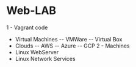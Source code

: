 # Web-LAB




1 - Vagrant code
- Virtual Machines
-- VMWare
-- Virtual Box
- Clouds
-- AWS
-- Azure
-- GCP
2 - Machines
- Linux WebServer
- Linux Network Services

